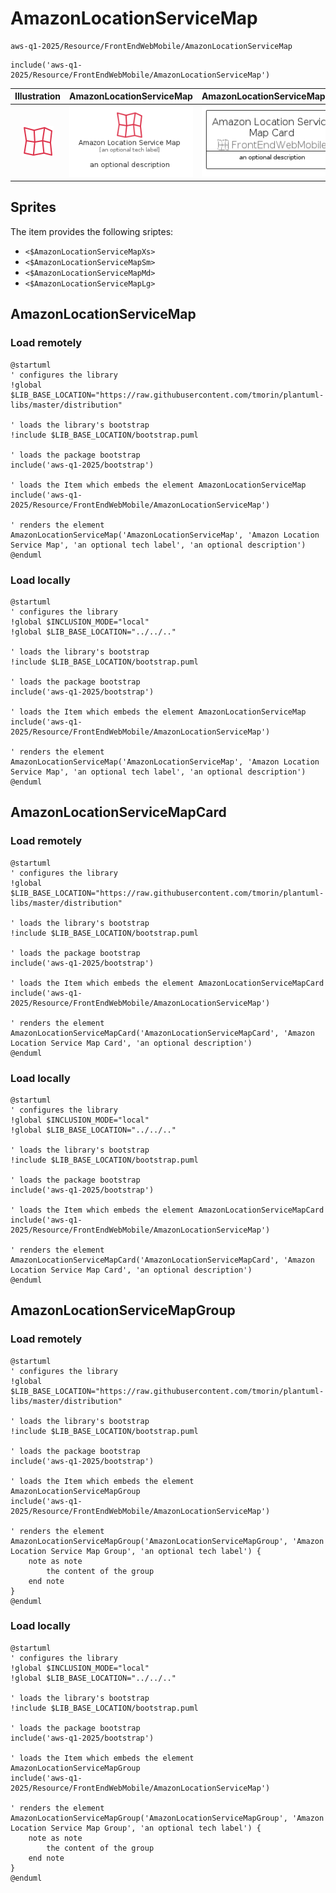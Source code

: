 # AmazonLocationServiceMap


```text
aws-q1-2025/Resource/FrontEndWebMobile/AmazonLocationServiceMap
```

```text
include('aws-q1-2025/Resource/FrontEndWebMobile/AmazonLocationServiceMap')
```



| Illustration | AmazonLocationServiceMap | AmazonLocationServiceMapCard | AmazonLocationServiceMapGroup |
| :---: | :---: | :---: | :---: |
| ![illustration for Illustration](../../../aws-q1-2025/Resource/FrontEndWebMobile/AmazonLocationServiceMap.png) | ![illustration for AmazonLocationServiceMap](../../../aws-q1-2025/Resource/FrontEndWebMobile/AmazonLocationServiceMap.Local.png) | ![illustration for AmazonLocationServiceMapCard](../../../aws-q1-2025/Resource/FrontEndWebMobile/AmazonLocationServiceMapCard.Local.png) | ![illustration for AmazonLocationServiceMapGroup](../../../aws-q1-2025/Resource/FrontEndWebMobile/AmazonLocationServiceMapGroup.Local.png) |



## Sprites
The item provides the following sriptes:

- `<$AmazonLocationServiceMapXs>`
- `<$AmazonLocationServiceMapSm>`
- `<$AmazonLocationServiceMapMd>`
- `<$AmazonLocationServiceMapLg>`





## AmazonLocationServiceMap

### Load remotely
```plantuml
@startuml
' configures the library
!global $LIB_BASE_LOCATION="https://raw.githubusercontent.com/tmorin/plantuml-libs/master/distribution"

' loads the library's bootstrap
!include $LIB_BASE_LOCATION/bootstrap.puml

' loads the package bootstrap
include('aws-q1-2025/bootstrap')

' loads the Item which embeds the element AmazonLocationServiceMap
include('aws-q1-2025/Resource/FrontEndWebMobile/AmazonLocationServiceMap')

' renders the element
AmazonLocationServiceMap('AmazonLocationServiceMap', 'Amazon Location Service Map', 'an optional tech label', 'an optional description')
@enduml
```

### Load locally
```plantuml
@startuml
' configures the library
!global $INCLUSION_MODE="local"
!global $LIB_BASE_LOCATION="../../.."

' loads the library's bootstrap
!include $LIB_BASE_LOCATION/bootstrap.puml

' loads the package bootstrap
include('aws-q1-2025/bootstrap')

' loads the Item which embeds the element AmazonLocationServiceMap
include('aws-q1-2025/Resource/FrontEndWebMobile/AmazonLocationServiceMap')

' renders the element
AmazonLocationServiceMap('AmazonLocationServiceMap', 'Amazon Location Service Map', 'an optional tech label', 'an optional description')
@enduml
```

## AmazonLocationServiceMapCard

### Load remotely
```plantuml
@startuml
' configures the library
!global $LIB_BASE_LOCATION="https://raw.githubusercontent.com/tmorin/plantuml-libs/master/distribution"

' loads the library's bootstrap
!include $LIB_BASE_LOCATION/bootstrap.puml

' loads the package bootstrap
include('aws-q1-2025/bootstrap')

' loads the Item which embeds the element AmazonLocationServiceMapCard
include('aws-q1-2025/Resource/FrontEndWebMobile/AmazonLocationServiceMap')

' renders the element
AmazonLocationServiceMapCard('AmazonLocationServiceMapCard', 'Amazon Location Service Map Card', 'an optional description')
@enduml
```

### Load locally
```plantuml
@startuml
' configures the library
!global $INCLUSION_MODE="local"
!global $LIB_BASE_LOCATION="../../.."

' loads the library's bootstrap
!include $LIB_BASE_LOCATION/bootstrap.puml

' loads the package bootstrap
include('aws-q1-2025/bootstrap')

' loads the Item which embeds the element AmazonLocationServiceMapCard
include('aws-q1-2025/Resource/FrontEndWebMobile/AmazonLocationServiceMap')

' renders the element
AmazonLocationServiceMapCard('AmazonLocationServiceMapCard', 'Amazon Location Service Map Card', 'an optional description')
@enduml
```

## AmazonLocationServiceMapGroup

### Load remotely
```plantuml
@startuml
' configures the library
!global $LIB_BASE_LOCATION="https://raw.githubusercontent.com/tmorin/plantuml-libs/master/distribution"

' loads the library's bootstrap
!include $LIB_BASE_LOCATION/bootstrap.puml

' loads the package bootstrap
include('aws-q1-2025/bootstrap')

' loads the Item which embeds the element AmazonLocationServiceMapGroup
include('aws-q1-2025/Resource/FrontEndWebMobile/AmazonLocationServiceMap')

' renders the element
AmazonLocationServiceMapGroup('AmazonLocationServiceMapGroup', 'Amazon Location Service Map Group', 'an optional tech label') {
    note as note
        the content of the group
    end note
}
@enduml
```

### Load locally
```plantuml
@startuml
' configures the library
!global $INCLUSION_MODE="local"
!global $LIB_BASE_LOCATION="../../.."

' loads the library's bootstrap
!include $LIB_BASE_LOCATION/bootstrap.puml

' loads the package bootstrap
include('aws-q1-2025/bootstrap')

' loads the Item which embeds the element AmazonLocationServiceMapGroup
include('aws-q1-2025/Resource/FrontEndWebMobile/AmazonLocationServiceMap')

' renders the element
AmazonLocationServiceMapGroup('AmazonLocationServiceMapGroup', 'Amazon Location Service Map Group', 'an optional tech label') {
    note as note
        the content of the group
    end note
}
@enduml
```

